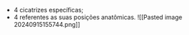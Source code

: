 - 4 cicatrizes específicas; 
- 4 referentes as suas posições anatômicas. 
![[Pasted image 20240915155744.png]]